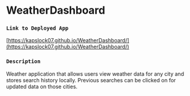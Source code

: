 # WeatherDashboard

### `Link to Deployed App`
[https://kapslock07.github.io/WeatherDashboard/](https://kapslock07.github.io/WeatherDashboard/)

### `Description`
Weather application that allows users view weather data for any city and stores search history locally. Previous searches can be clicked on for updated data on those cities.

